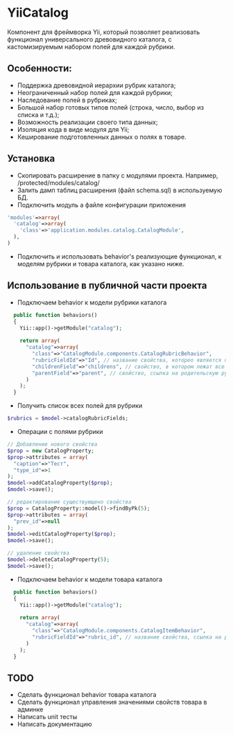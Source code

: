 YiiCatalog
==========

Компонент для фреймворка Yii, который позволяет реализовать функционал универсального
древовидного каталога, с кастомизируемым набором полей для каждой рубрики.

## Особенности:
* Поддержка древовидной иерархии рубрик каталога;
* Неограниченный набор полей для каждой рубрики;
* Наследование полей в рубриках;
* Большой набор готовых типов полей (строка, число, выбор из списка и т.д.);
* Возможность реализации своего типа данных;
* Изоляция кода в виде модуля для Yii;
* Кеширование подготовленных данных о полях в товаре.

## Установка
* Скопировать расширение в папку с модулями проекта.
Например, /protected/modules/catalog/
* Залить дамп таблиц расширения (файл schema.sql) в используемую БД.
* Подключить модуль а файле конфигурации приложения
```php
'modules'=>array(
  'catalog'=>array(
  	'class'=>'application.modules.catalog.CatalogModule',
  ),
)
```
* Подключить и использовать behavior's реализующие функционал, к моделям 
рубрики и товара каталога, как указано ниже.
 

## Использование в публичной части проекта
* Подключаем behavior к модели рубрики каталога
```php
  public function behaviors()
  {
    Yii::app()->getModule("catalog");
    
    return array(
      "catalog"=>array(
        "class"=>"CatalogModule.components.CatalogRubricBehavior",
        "rubricFieldId"=>"Id", // название свойства, которео является первичным ключем рубрики
        "childrenField"=>"childrens", // свойство, в котором лежат все подрубрики
        "parentField"=>"parent", // свойство, ссылка на родительскую рубрику
      )
    );
  }
```
* Получить список всех полей для рубрики
```php
$rubrics = $model->catalogRubricFields;
```
* Операции с полями рубрики
```php
// Добавление нового свойства
$prop = new CatalogProperty;
$prop->attributes = array(
  "caption"=>"Тест",
  "type_id"=>1
);
$model->addCatalogProperty($prop);
$model->save();

// редактирование существующено свойства
$prop = CatalogProperty::model()->findByPk(5);
$prop->attributes = array(
  "prev_id"=>null
);
$model->editCatalogProperty($prop);
$model->save();

// удаление свойства
$model->deleteCatalogProperty(5);
$model->save();
```
* Подключаем behavior к модели товара каталога
```php
  public function behaviors()
  {
    Yii::app()->getModule("catalog");
    
    return array(
      "catalog"=>array(
        "class"=>"CatalogModule.components.CatalogItemBehavior",
        "rubricFieldId"=>"rubric_id", // название свойства, ссылка на рубрику товара в модели
      )
    );
  }
```

## TODO
* Сделать функционал behavior товара каталога
* Сделать функционал управления значениями свойств товара в админке
* Написать unit тесты
* Написать документацию
